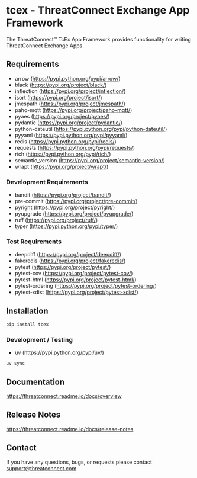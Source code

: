 # tcex - ThreatConnect Exchange App Framework

The ThreatConnect&trade; TcEx App Framework provides functionality for writing ThreatConnect Exchange Apps.

## Requirements

 * arrow (https://pypi.python.org/pypi/arrow/)
 * black (https://pypi.org/project/black/)
 * inflection (https://pypi.org/project/inflection/)
 * isort (https://pypi.org/project/isort/)
 * jmespath (https://pypi.org/project/jmespath/)
 * paho-mqtt (https://pypi.org/project/paho-mqtt/)
 * pyaes (https://pypi.org/project/pyaes/)
 * pydantic (https://pypi.org/project/pydantic/)
 * python-dateutil (https://pypi.python.org/pypi/python-dateutil/)
 * pyyaml (https://pypi.python.org/pypi/pyyaml/)
 * redis (https://pypi.python.org/pypi/redis/)
 * requests (https://pypi.python.org/pypi/requests/)
 * rich (https://pypi.python.org/pypi/rich/)
 * semantic_version (https://pypi.org/project/semantic-version/)
 * wrapt (https://pypi.org/project/wrapt/)

### Development Requirements

 * bandit (https://pypi.org/project/bandit/)
 * pre-commit (https://pypi.org/project/pre-commit/)
 * pyright (https://pypi.org/project/pyright/)
 * pyupgrade (https://pypi.org/project/pyupgrade/)
 * ruff (https://pypi.org/project/ruff/)
 * typer (https://pypi.python.org/pypi/typer/)

### Test Requirements

 * deepdiff (https://pypi.org/project/deepdiff/)
 * fakeredis (https://pypi.org/project/fakeredis/)
 * pytest (https://pypi.org/project/pytest/)
 * pytest-cov (https://pypi.org/project/pytest-cov/)
 * pytest-html (https://pypi.org/project/pytest-html/)
 * pytest-ordering (https://pypi.org/project/pytest-ordering/)
 * pytest-xdist (https://pypi.org/project/pytest-xdist/)

## Installation

```bash
pip install tcex
```

### Development / Testing

 * uv (https://pypi.python.org/pypi/uv/)

```bash
uv sync
```

## Documentation

https://threatconnect.readme.io/docs/overview

## Release Notes

https://threatconnect.readme.io/docs/release-notes

## Contact

If you have any questions, bugs, or requests please contact support@threatconnect.com
